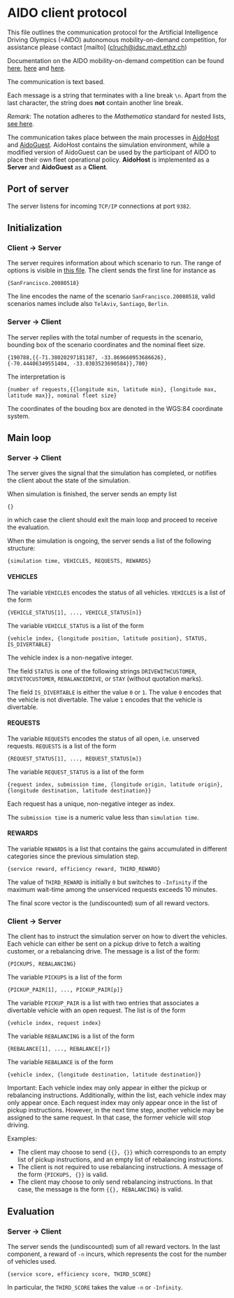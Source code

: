# AIDO client protocol

This file outlines the communication protocol for the Artificial Intelligence Driving Olympics (=AIDO) autonomous mobility-on-demand competition, for assistance please contact [mailto] (clruch@idsc.mavt.ethz.ch)

Documentation on the AIDO mobility-on-demand competition can be found [here](https://www.duckietown.org/research/ai-driving-olympics/ai-do-rules), [here](http://docs.duckietown.org/AIDO/out/amod.html) and [here](http://docs.duckietown.org/AIDO/out/performance.html).

The communication is text based.

Each message is a string that terminates with a line break `\n`. Apart from the last character, the string does **not** contain another line break.

*Remark:* The notation adheres to the *Mathematica* standard for nested lists, [see here](https://reference.wolfram.com/language/tutorial/NestedLists.html).

The communication takes place between the main processes in [AidoHost](https://github.com/idsc-frazzoli/amod/blob/master/src/main/java/amod/aido/AidoHost.java) and [AidoGuest](https://github.com/idsc-frazzoli/amod/blob/master/src/main/java/amod/aido/demo/AidoGuest.java). AidoHost contains the simulation environment, while a modified version of AidoGuest can be used by the participant of AIDO to place their own fleet operational policy. **AidoHost** is implemented as a **Server** and **AidoGuest** as a **Client**.

## Port of server

The server listens for incoming `TCP/IP` connections at port `9382`.

## Initialization

### Client -> Server

The server requires information about which scenario to run. The range of options is visible in [this file](https://github.com/idsc-frazzoli/amodeus/blob/master/src/main/resources/aido/scenarios.properties). The client sends the first line for instance as

    {SanFrancisco.20080518}

The line encodes the name of the scenario `SanFrancisco.20080518`, valid scenarios names include also `TelAviv`, `Santiago`, `Berlin`.


### Server -> Client

The server replies with the total number of requests in the scenario, bounding box of the scenario coordinates and the nominal fleet size.

    {190788,{{-71.38020297181387, -33.869660953686626}, {-70.44406349551404, -33.0303523690584}},700}

The interpretation is

    {number of requests,{{longitude min, latitude min}, {longitude max, latitude max}}, nominal fleet size}

The coordinates of the bouding box are denoted in the WGS:84 coordinate system.

## Main loop

### Server -> Client

The server gives the signal that the simulation has completed, or notifies the client about the state of the simulation.

When simulation is finished, the server sends an empty list

	{}

in which case the client should exit the main loop and proceed to receive the evaluation.

When the simulation is ongoing, the server sends a list of the following structure:

	{simulation time, VEHICLES, REQUESTS, REWARDS}

#### VEHICLES

The variable `VEHICLES` encodes the status of all vehicles. `VEHICLES` is a list of the form

	{VEHICLE_STATUS[1], ..., VEHICLE_STATUS[n]}

The variable `VEHICLE_STATUS` is a list of the form

	{vehicle index, {longitude position, latitude position}, STATUS, IS_DIVERTABLE}

The vehicle index is a non-negative integer.

The field `STATUS` is one of the following strings `DRIVEWITHCUSTOMER`, `DRIVETOCUSTOMER`, `REBALANCEDRIVE`, or `STAY` (without quotation marks).

The field `IS_DIVERTABLE` is either the value `0` or `1`. The value `0` encodes that the vehicle is not divertable. The value `1` encodes that the vehicle is divertable.

#### REQUESTS

The variable `REQUESTS` encodes the status of all open, i.e. unserved requests. `REQUESTS` is a list of the form

	{REQUEST_STATUS[1], ..., REQUEST_STATUS[m]}

The variable `REQUEST_STATUS` is a list of the form

	{request index, submission time, {longitude origin, latitude origin}, {longitude destination, latitude destination}}

Each request has a unique, non-negative integer as index.

The `submission time` is a numeric value less than `simulation time`.

#### REWARDS

The variable `REWARDS` is a list that contains the gains accumulated in different categories since the previous simulation step.

	{service reward, efficiency reward, THIRD_REWARD}

The value of `THIRD_REWARD` is initially `0` but switches to `-Infinity` if the maximum wait-time among the unserviced requests exceeds 10 minutes.

The final score vector is the (undiscounted) sum of all reward vectors.

### Client -> Server

The client has to instruct the simulation server on how to divert the vehicles.
Each vehicle can either be sent on a pickup drive to fetch a waiting customer, or a rebalancing drive.
The message is a list of the form:

	{PICKUPS, REBALANCING}

The variable `PICKUPS` is a list of the form

	{PICKUP_PAIR[1], ..., PICKUP_PAIR[p]}

The variable `PICKUP_PAIR` is a list with two entries that associates a divertable vehicle with an open request. The list is of the form

	{vehicle index, request index}

The variable `REBALANCING` is a list of the form

	{REBALANCE[1], ..., REBALANCE[r]}

The variable `REBALANCE` is of the form

	{vehicle index, {longitude destination, latitude destination}}

Important:
Each vehicle index may only appear in either the pickup or rebalancing instructions. Additionally, within the list, each vehicle index may only appear once. Each request index may only appear once in the list of pickup instructions. However, in the next time step, another vehicle may be assigned to the same request. In that case, the former vehicle will stop driving.

Examples:
* The client may choose to send `{{}, {}}` which corresponds to an empty list of pickup instructions, and an empty list of rebalancing instructions.
* The client is not required to use rebalancing instructions. A message of the form `{PICKUPS, {}}` is valid.
* The client may choose to only send rebalancing instructions. In that case, the message is the form `{{}, REBALANCING}` is valid.


## Evaluation

### Server -> Client

The server sends the (undiscounted) sum of all reward vectors. In the last component, a reward of `-n` incurs, which represents the cost for the number of vehicles used.

    {service score, efficiency score, THIRD_SCORE}

In particular, the `THIRD_SCORE` takes the value `-n` or `-Infinity`.

